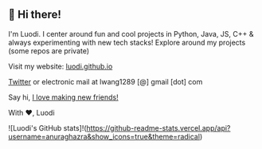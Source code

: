 ## 👋 Hi there!

I'm Luodi. I center around fun and cool projects in Python, Java, JS, C++ & always experimenting with new tech stacks! Explore around my projects (some repos are private)

Visit my website: [luodi.github.io](luodi.github.io)

[Twitter](twitter.com/luodiwg) or 
electronic mail at lwang1289 [@] gmail [dot] com

Say hi, [I love making new friends!](https://lettersfromhomeandaway.substack.com/p/-letter-36-on-friendship?s=r&curius=1419) 

With ❤️, Luodi

![Luodi's GitHub stats]!(https://github-readme-stats.vercel.app/api?username=anuraghazra&show_icons=true&theme=radical)

